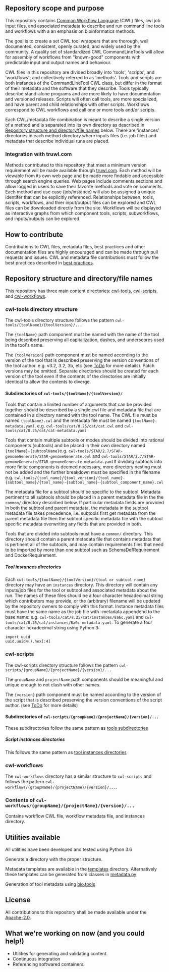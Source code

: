 ## Repository scope and purpose

This repository contains [Common Workflow Language](https://www.commonwl.org/) (CWL) files, cwl job input files, and associated metadata to describe and run command line tools and workflows with a an emphasis on bioinformatics methods. 

The goal is to create a set CWL tool wrappers that are thorough, well documented, consistent, openly curated, and widely used by the community. A quality set of standardized CWL CommandLineTools will allow for assembly of workflows from "known-good" components with predictable input and output names and behaviour.

CWL files in this repository are divided broadly into 'tools', 'scripts', and 'workflows'; and collectively referred to as 'methods'. Tools and scripts are both instances of the CommandLineTool CWL class, but differ in the format of their metadata and the software that they describe. Tools typically describe stand-alone programs and are more likely to have documentation and versioned releases. Scripts will often call tools, are more specialized, and have parent and child relationships with other scripts. Workflows correspond to CWL workflows and call one or more tools and/or scripts.

Each CWL/metadata file combination is meant to describe a single version of a method and is separated into its own directory as described in [Repository structure and directory/file names](#structure) below. There are 'instances' directories in each method directory where inputs files (i.e. job files) and metadata that describe individual runs are placed.

### Integration with truwl.com

Methods contributed to this repository that meet a minimum version requirement will be made available through [truwl.com](https://truwl.com). Each method will be viewable from its own web page and be made more findable and accessible through search engine queries. Web pages include comments sections and allow logged in users to save their favorite methods and vote on comments. Each method and use case (job/instance) will also be assigned a unique identifer that can be explicitly referenced.  Relationships between, tools, scripts, workflows, and thier input/output files can be explored and CWL files can be downloaded directly from the site. Workflows will be displayed as interactive graphs from which component tools, scripts, subworkflows, and inputs/outputs can be explored.

## How to contribute

Contributions to CWL files, metadata files, best practices and other documentation files are highly encouraged and can be made through pull requests and issues. CWL and metadata file contributions must follow the best practices described in  [best practices](docs/templates/CommandLineTool_guide.md). 

## <a name="structure"></a> Repository structure and directory/file names

This repository has three main content directories: [cwl-tools](#cwl-tools), [cwl-scripts](#cwl-scripts), and [cwl-workflows](#cwl-workflows).

### <a name="cwl-tools"></a> cwl-tools directory structure

The cwl-tools directory structure follows the pattern `cwl-tools/{toolName}/{toolVersion}/...`

The `{toolName}` path component must be named with the name of the tool being described preserving all capitalization, dashes, and underscores used in the tool's name.

The `{toolVersion}` path component must be named according to the version of the tool that is described preserving the version conventions of the tool author. e.g. v3.2, 3.2, 3b, etc (see [ToDo](docs/components...) for more details).  Patch versions may be omitted. Separate directories should be created for each version of the tool even if the contents of the directories are initially identical to allow the contents to diverge.

####  <a name="tool-subdirectories"></a> Subdirectories of  `cwl-tools/{toolName}/{toolVersion}/`

Tools that contain a limited number of arguments that can be provided together should be described by a single cwl file and metadata file that are contained in a directory named with the tool name. The CWL file must be named `{toolName}.cwl` and the metadata file must be named `{toolName}-metadata.yaml`. e.g. `cwl-tools/cat/8.25/cat/cat.cwl` and `cwl-tools/cat/8.25/cat/cat-metadata.yaml` 

Tools that contain multiple subtools or modes should be divided into rational components (subtools) and be placed in their own directory named `{toolName}-{subtoolName}`e.g. `cwl-tools/STAR/2.7/STAR-genomeGenerate/STAR-genomeGenerate.cwl` and `cwl-tools/STAR/2.7/STAR-genomeGenerate/STAR-genomeGenerate-metadata.yaml`If dividing subtools into more finite components is deemed necessary, more directory nesting must not be added and the further breakdown must be specified in the filename e.g. `cwl-tools/{tool_name}/{tool_version}/{tool_name}-{subtool_name}/{tool_name}-{subtool_name}-{subtool_component_name}.cwl`

The metadata file for a subtool should be specific to the subtool. Metadata pertinent to all subtools should be placed in a parent metadata file in the  the `common/` directory described below. If particular metadata fields are provided in both the subtool and parent metadata, the metadata in the subtool metadata file takes precedence, i.e. subtools first get metadata from the parent metadata file then the subtool specific metadata file with the subtool specific metadata overwriting any fields that are provided in both.


Tools that are divided into subtools must have a `common/` directory. This directory should contain a parent metadata file that contains metadata that is pertinent all of the subtools, and may contain requirements files that need to be imported by more than one subtool such as SchemaDefRequirement and DockerRequirement.

##### <a name="tool-instances"></a> Tool instances directories

Each `cwl-tools/{toolName}/{toolVersion}/{tool or subtool name}` directory may have an `instances` directory. This directory will contain any inputs/job files for the tool or subtool and associated metadata about the run. The names of these files should be a four character hexadecimal string  which contributors may provide, or the (arbitrary) filename will be updated by the repository owners to comply with this format. Instance metadata files must have the same name as the job file with -metadata appendend to the base name: e.g. `cwl-tools/cat/8.25/cat/instances/8a6c.yaml` and `cwl-tools/cat/8.25/cat/instances/8a6c-metadata.yaml`. To generate a four character hexadecimal string using Python 3:

~~~Python3
import uuid
uuid.uuid4().hex[:4]
~~~

### <a name="cwl-scripts"></a> cwl-scripts

The cwl-scripts directory structure follows the pattern `cwl-scripts/{groupName}/{projectName}/{version}/...`

The `groupName` and `projectName` path components should be meaningful and unique enough to not clash with other names.

The `{version}` path component must be named according to the version of the script that is described preserving the version conventions of the script author. (see [ToDo](docs/components...) for more details)

####  Subdirectories of  `cwl-scripts/{groupName}/{projectName}/{version}/...`

These subdirectories follow the same pattern as [tools subdirectories](#tool-subdirectories)

##### <a name="script-instances"></a> Script instances directories

This follows the same pattern as [tool instances directories](#tool-instances)
 

### <a name="cwl-workflows"></a> cwl-workflows

The `cwl-workflows` directory has a similar structure to `cwl-scripts` and follows the pattern `cwl-workflows/{groupName}/{projectName}/{version}/...`.

### Contents of `cwl-workflows/{groupName}/{projectName}/{version}/...`

Contains workflow CWL file, workflow metadata file, and instances directory.


## Utilities available

All utilities have been developed and tested using Python 3.6

Generate a directory with the proper structure.

Metadata templates are available in the [templates](templates) directory. Alternatively these templates can be generated from classes in [metadata.py](utilities/classes/tool_metadata.py)

Generation of tool metadata using [bio.tools](https://bio.tools/)


## License

All contributions to this repository shall be made available under the [Apache-2.0](LICENSE.txt). 


## What we're working on now (and you could help!)
- Utilities for generating and validating content. 
- Continuous integration
- Referencing softwared containers.

